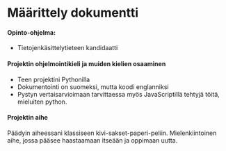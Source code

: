 # Määrittely dokumentti 

#### Opinto-ohjelma:
- Tietojenkäsittelytieteen kandidaatti

#### Projektin ohjelmointikieli ja muiden kielien osaaminen
- Teen projektini Pythonilla
- Dokumentointi on suomeksi, mutta koodi englanniksi
- Pystyn vertaisarvioimaan tarvittaessa myös JavaScriptillä tehtyjä töitä, mieluiten python.

#### Projektin aihe

Päädyin aiheessani klassiseen kivi-sakset-paperi-peliin. Mielenkiintoinen aihe, jossa pääsee haastaamaan itseään ja oppimaan uutta. 
